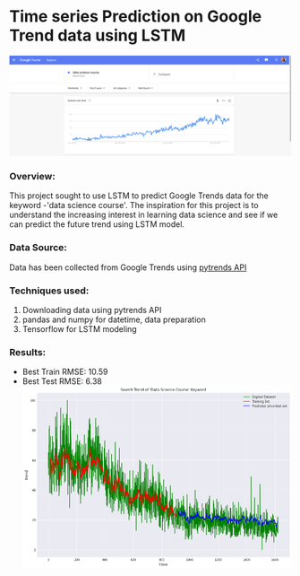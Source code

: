 # Time series Prediction on Google Trend data using LSTM
![](https://github.com/yashica95/LSTM-Google-Trend/blob/master/images/google_trend.png)
### Overview:
This project sought to use LSTM to predict Google Trends data for the keyword -'data science course'. The inspiration for this project is to understand the increasing interest in learning data science and see if we can predict the future trend using LSTM model.

### Data Source:
Data has been collected from Google Trends using [pytrends API](https://github.com/GeneralMills/pytrends)

### Techniques used:
1. Downloading data using pytrends API
2. pandas and numpy for datetime, data preparation 
3. Tensorflow for LSTM modeling

### Results:
- Best Train RMSE: 10.59
- Best Test RMSE: 6.38
![](https://github.com/yashica95/LSTM-Google-Trend/blob/master/images/predictions.png)
